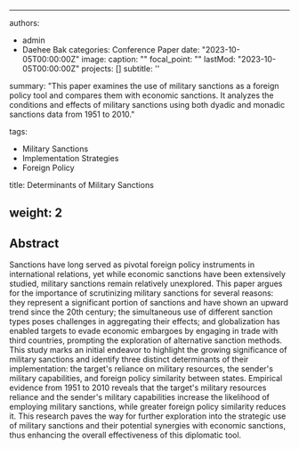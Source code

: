 
---
authors:
- admin
- Daehee Bak
categories: Conference Paper
date: "2023-10-05T00:00:00Z"
image:
  caption: ""
  focal_point: ""
lastMod: "2023-10-05T00:00:00Z"
projects: []
subtitle: ''  

summary: "This paper examines the use of military sanctions as a foreign policy tool and compares them with economic sanctions. It analyzes the conditions and effects of military sanctions using both dyadic and monadic sanctions data from 1951 to 2010."

tags:
- Military Sanctions
- Implementation Strategies
- Foreign Policy

title: Determinants of Military Sanctions

weight: 2
---

## Abstract

Sanctions have long served as pivotal foreign policy instruments in international relations, yet while economic sanctions have been extensively studied, military sanctions remain relatively unexplored. This paper argues for the importance of scrutinizing military sanctions for several reasons: they represent a significant portion of sanctions and have shown an upward trend since the 20th century; the simultaneous use of different sanction types poses challenges in aggregating their effects; and globalization has enabled targets to evade economic embargoes by engaging in trade with third countries, prompting the exploration of alternative sanction methods. This study marks an initial endeavor to highlight the growing significance of military sanctions and identify three distinct determinants of their implementation: the target's reliance on military resources, the sender's military capabilities, and foreign policy similarity between states. Empirical evidence from 1951 to 2010 reveals that the target's military resources reliance and the sender's military capabilities increase the likelihood of employing military sanctions, while greater foreign policy similarity reduces it. This research paves the way for further exploration into the strategic use of military sanctions and their potential synergies with economic sanctions, thus enhancing the overall effectiveness of this diplomatic tool.

